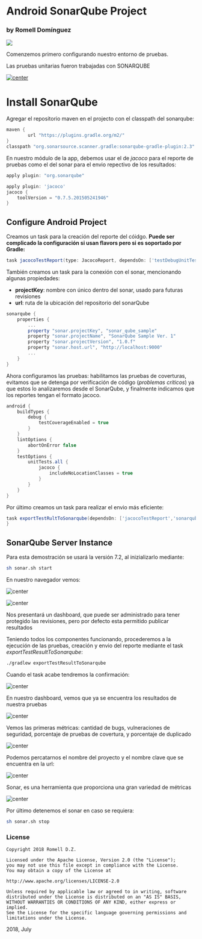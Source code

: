 # Android SonarQube Project

### by Romell Domínguez
[![](snapshot/icono.png)](https://www.romellfudi.com/)

Comenzemos primero configurando nuestro entorno de pruebas.

Las pruebas unitarias fueron trabajadas con SONARQUBE

[![center](snapshot/sonar.png)](https://www.sonarqube.org/)

# Install SonarQube

Agregar el repositorio maven en el projecto con el classpath del sonarqube:
```gradle
maven {
        url "https://plugins.gradle.org/m2/"
}
classpath "org.sonarsource.scanner.gradle:sonarqube-gradle-plugin:2.3"
```

En nuestro módulo de la app, debemos usar el de *jacoco* para el reporte de pruebas como el del sonar para el envio repectivo de los resultados:

```gradle
apply plugin: "org.sonarqube"

apply plugin: 'jacoco'
jacoco {
    toolVersion = "0.7.5.201505241946"
}
```
## Configure Android Project

Creamos un task para la creación del reporte del cóidgo. **Puede ser complicado la configuración si usan flavors pero si es soportado por Gradle:**

```gradle
task jacocoTestReport(type: JacocoReport, dependsOn: ['testDebugUnitTest', 'createDebugCoverageReport'])
```

También creamos un task para la conexión con el sonar, mencionando algunas propiedades:

* **projectKey**: nombre con único dentro del sonar, usado para futuras revisiones
* **url**: ruta de la ubicación del repositorio del sonarQube

```gradle
sonarqube {
    properties {
        ...
        property "sonar.projectKey", "sonar_qube_sample"
        property "sonar.projectName", "SonarQube Sample Ver. 1"
        property "sonar.projectVersion", "1.0.f"
        property "sonar.host.url", "http://localhost:9000"
        ...
    }
}
```

Ahora configuramos las pruebas: habilitamos las pruebas de coverturas, evitamos que se detenga por verificación de código (*problemas críticos*) ya que estos lo analizaremos desde el SonarQube, y finalmente indicamos que los reportes tengan el formato jacoco.

```gradle
android {
    buildTypes {
        debug {
            testCoverageEnabled = true
        }
    }
    lintOptions {
        abortOnError false
    }
    testOptions {
        unitTests.all {
            jacoco {
                includeNoLocationClasses = true
            }
        }
    }
}
```

Por último creamos un task para realizar el envio más eficiente:

```gradle
task exportTestRultToSonarqube(dependsOn: ['jacocoTestReport','sonarqube']){
}
```

## SonarQube Server Instance

Para esta demostración se usará la versión 7.2, al inizializarlo mediante:

```sh
sh sonar.sh start
```

En nuestro navegador vemos:

![center](snapshot/a.png)

![center](snapshot/b.png)


Nos presentará un dashboard, que puede ser administrado para tener protegido las revisiones, pero por defecto esta permitido publicar resultados

Teniendo todos los componentes funcionando, procederemos a la ejecución de las pruebas, creación y envio del reporte mediante el task *exportTestResultToSonarqube*:

```sh
./gradlew exportTestResultToSonarqube
```

Cuando el task acabe tendremos la confirmación:

![center](snapshot/d.png)

En nuestro dashboard, vemos que ya se encuentra los resultados de nuestra pruebas 

![center](snapshot/e.png)

Vemos las primeras métricas: cantidad de bugs, vulneraciones de seguridad, porcentaje de pruebas de covertura, y porcentaje de duplicado

![center](snapshot/f.png)

Podemos percatarnos el nombre del proyecto y el nombre clave  que se encuentra en la url:

![center](snapshot/g.png)

Sonar, es una herramienta que proporciona una gran variedad de métricas

![center](snapshot/h.png)

Por último detenemos el sonar en caso se requiera:

```sh
sh sonar.sh stop
```

### License
```
Copyright 2018 Romell D.Z.

Licensed under the Apache License, Version 2.0 (the "License");
you may not use this file except in compliance with the License.
You may obtain a copy of the License at

http://www.apache.org/licenses/LICENSE-2.0

Unless required by applicable law or agreed to in writing, software
distributed under the License is distributed on an "AS IS" BASIS,
WITHOUT WARRANTIES OR CONDITIONS OF ANY KIND, either express or implied.
See the License for the specific language governing permissions and
limitations under the License.
```

2018, July